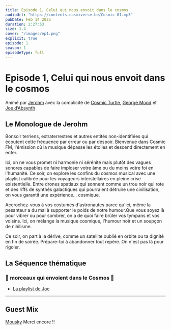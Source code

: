 ```yaml
---
title: Episode 1, Celui qui nous envoit dans le cosmos
audioUrl: "https://contents.cosmiverse.be/Cosmic-01.mp3"
pubDate: Feb 14 2025
duration: 2:27:53
size: 1.4
cover: "/images/ep1.png"
explicit: true
episode: 1
season: 1
episodeType: full
---
```


# Episode 1, Celui qui nous envoit dans le cosmos

Animé par [Jerohm](https://jerohm.com/) avec la complicité de [Cosmic Turtle](https://i.seadn.io/gcs/files/a552993aecdcdb0aedd93116bc207e59.png?auto=format&w=1400&fr=1), [George Mood](https://soundcloud.com/george_mood) et [Joe d’Absynth](https://soundcloud.com/gregory-berger-1)


## Le Monologue de Jerohm

Bonsoir terriens, extraterrestres et autres entités non-identifiées qui écoutent cette fréquence par erreur ou par déspoir. 
Bienvenue dans Cosmic FM, l'émission où la musique dépasse les étoiles et descend directement en enfer. 

Ici, on ne vous promet ni harmonie ni sérénité mais plutôt des vagues sonores capables de faire imploser votre âme ou du moins votre foi en l'humanité. 
Ce soir, on explore les confins du cosmos musical avec une playlist calibrée pour les voyageurs interstellaires en pleine crise existentielle. 
Entre drones spatiaux qui sonnent comme un trou noir qui rote et des riffs de synthés galactiques qui pourraient détruire une civilisation, on vous garantit une expérience... cosmique.

Accrochez-vous à vos costumes d'astronautes parce qu'ici, même la pesanteur a du mal à supporter le poids de notre humour.Que vous soyez là pour vibrer ou pour sombrer, on a de quoi faire brûler vos tympans et vos voisins. Ici, on mélange la musique cosmique, l'humour noir et un soupçon de nihilisme. 

Ce soir, on part à la dérive, comme un satellite oublié en orbite ou ta dignité en fin de soirée. 
Prépare-toi à abandonner tout repère. On n'est pas là pour rigoler.

## La Séquence thématique 
### 🚀 morceaux qui envoient dans le Cosmos 🚀

- [La playlist de Joe](https://www.youtube.com/embed/videoseries?si=Y0FuzF-QLNu58zzQ&amp;list=PLOfsi1cmiKDc6QJI_92ONT9FifgHTTTFc)


--- 
## Guest Mix

[Mousky](https://soundcloud.com/mouskyyyyyy) Merci encore !!






